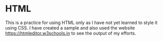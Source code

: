 # HTML
This is a practice for using HTML only as I have not yet learned to style it using CSS.
I have created a sample and also used the website https://htmleditor.w3schools.in to see the output of my efforts.
